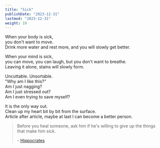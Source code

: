 ```yaml
---
title: "Sick"
publishDate: "2023-12-31"
lastmod: "2023-12-31"
weight: 10
---
```


When your body is sick,<br/>
you don't want to move.<br/>
Drink more water and rest more, and you will slowly get better.<br/>

When your mind is sick,<br/>
you can move, you can laugh, but you don't want to breathe.<br/>
Leaving it alone, stains will slowly form.<br/>

Uncuttable. Unsortable.<br/>
"Why am I like this?"<br/>
Am I just nagging?<br/>
Am I just stressed out?<br/>
Am I even trying to save myself?<br/>

It is the only way out.<br/>
Clean up my heart bit by bit from the surface.<br/>
Article after article, maybe at last I can become a better person.<br/>

> Before you heal someone, ask him if he's willing to give up the things that make him sick.
>
> \- [Hippocrates](https://www.goodreads.com/quotes/9576619-before-you-heal-someone-ask-him-if-he-s-willing-to)
